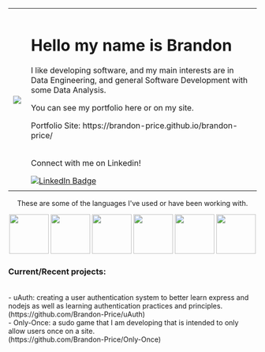 <div>
  <div align='center'>
    <table style='border: none'>
      <tr>
            <td style="padding:10px">
                <img  src='https://media1.giphy.com/media/v1.Y2lkPTc5MGI3NjExanZ4ZzJoMjN4cHV0bzFmOWQ1NTc1YTR2NGZpY2JrOWIzbWExaWxzMCZlcD12MV9pbnRlcm5hbF9naWZfYnlfaWQmY3Q9Zw/3dhmyq6EKw2x7eFt4X/giphy.webp'/>
            </td>
            <td style="padding:10px;">
              <h1>
                  Hello my name is Brandon
              </h1>
              <p>I like developing software, and my main interests are in Data Engineering, and general Software Development with some Data Analysis.</p>
              <p>You can see my portfolio here or on my site.</p>
              Portfolio Site: https://brandon-price.github.io/brandon-price/ <br><br>
              <p>Connect with me on Linkedin!</p>
              <a href='https://linkedin.com/in/brandonprice-' target='_blank'>
                <img src="https://img.shields.io/badge/LinkedIn-blue?style=for-the-badge&logo=linkedin&logoColor=white" alt="LinkedIn Badge"/>
              </a>
            </td>
        </tr>
    </table>
  </div>
  <div align=center>
    <p>These are some of the languages I've used or have been working with.</p>
    <img style='height: 80px; width: 80px' src='https://media2.giphy.com/media/v1.Y2lkPTc5MGI3NjExbnFub3RqaWZ3a2JlNGpvbTVyNnd0dXlwbmptN3J1NGQ5ejAzM2g3dyZlcD12MV9pbnRlcm5hbF9naWZfYnlfaWQmY3Q9cw/kdFc8fubgS31b8DsVu/giphy.webp'/>
    <img style='height: 80px; width: 80px' src='https://media1.giphy.com/media/eNAsjO55tPbgaor7ma/200w.webp'/>
    <img style='height: 80px; width: 80px' src='https://media1.giphy.com/media/ln7z2eWriiQAllfVcn/200w.webp'/>
    <img style='height: 80px; width: 80px' src='https://media1.giphy.com/media/XAxylRMCdpbEWUAvr8/200w.webp'/>
    <img style='height: 80px; width: 80px' src='https://media0.giphy.com/media/fsEaZldNC8A1PJ3mwp/200w.webp'/>
    <img style='height: 80px; width: 80px' src='https://media3.giphy.com/media/v1.Y2lkPTc5MGI3NjExdHRxdW5lZzVmbWFlemxjMWFneHc1ZDVhZmR1YmNvajJ3bG15b3prZyZlcD12MV9pbnRlcm5hbF9naWZfYnlfaWQmY3Q9cw/LMt9638dO8dftAjtco/giphy.webp'/> <br>
  </div>
  
  <div>
    <h3>Current/Recent projects:</h3><br>
    - uAuth: creating a user authentication system to better learn express and nodejs as well as learning authentication practices and principles. <br>
      (https://github.com/Brandon-Price/uAuth)<br>
    - Only-Once: a sudo game that I am developing that is intended to only allow users once on a site.<br>
      (https://github.com/Brandon-Price/Only-Once)
  </div>
</div>
